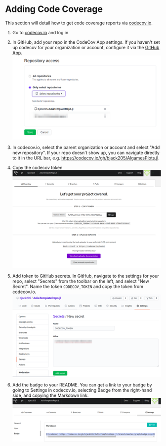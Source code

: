 # Adding Code Coverage
This section will detail how to get code coverage reports via
[codecov.io](https://codecov.io/).

1. Go to [codecov.io](https://codecov.io/) and log in.

2. In GitHub, add your repo in the CodeCov App settings. If you haven't set up codecov for
    your organization or account, configure it via the [GitHub App](https://github.com/apps/codecov).
    ![cc_add](images/codecov_addrepo.png)

3. In codecov.io, select the parent organization or account and select "Add new repository".
    If your repo doesn't show up, you can navigate directly to it in the URL bar, e.g.
    https://codecov.io/gh/bjack205/AlgamesPlots.jl.

4. Copy the codecov token
    ![cc_copytoken](images/codecov_copytoken.png)

5. Add token to GitHub secrets. In GitHub, navigate to the settings for your repo, select
    "Secrets" from the toolbar on the left, and select "New Secret". Name the token `CODECOV_TOKEN`
    and copy the token from codecov.io.
    ![codecov_secret](images/codecov_secret.png)

6. Add the badge to your README. You can get a link to your badge by going to Settings in
    codecov.io, selecting Badge from the right-hand side, and copying the Markdown link.
    ![codecov_badge](images/codecov_badge.png)
